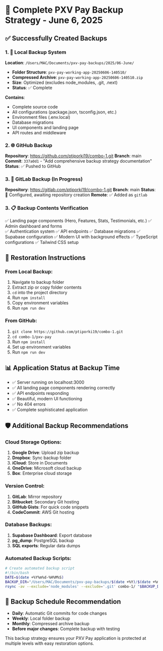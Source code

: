 # 🔐 Complete PXV Pay Backup Strategy - June 6, 2025

## ✅ Successfully Created Backups

### 1. 📁 Local Backup System
**Location**: `/Users/MAC/Documents/pxv-pay-backups/2025/06-June/`

- **Folder Structure**: `pxv-pay-working-app-20250606-140510/`
- **Compressed Archive**: `pxv-pay-working-app-20250606-140510.zip`
- **Size**: Optimized (excludes node_modules, .git, .next)
- **Status**: ✅ Complete

**Contains**:
- Complete source code
- All configurations (package.json, tsconfig.json, etc.)
- Environment files (.env.local)
- Database migrations
- UI components and landing page
- API routes and middleware

### 2. 🌐 GitHub Backup
**Repository**: https://github.com/ptiporki19/combo-1.git
**Branch**: main
**Commit**: `337a0d1` - "Add comprehensive backup strategy documentation"
**Status**: ✅ Pushed to GitHub

### 3. 🦊 GitLab Backup (In Progress)
**Repository**: https://gitlab.com/ptiporki19/combo-1.git
**Branch**: main
**Status**: 🔄 Configured, awaiting repository creation
**Remote**: ✅ Added as `gitlab`

### 3. 📋 Backup Contents Verification
✅ Landing page components (Hero, Features, Stats, Testimonials, etc.)
✅ Admin dashboard and forms  
✅ Authentication system
✅ API endpoints
✅ Database migrations
✅ Supabase configuration
✅ Modern UI with background effects
✅ TypeScript configurations
✅ Tailwind CSS setup

## 🚀 Restoration Instructions

### From Local Backup:
1. Navigate to backup folder
2. Extract zip or copy folder contents
3. `cd` into the project directory
4. Run `npm install`
5. Copy environment variables
6. Run `npm run dev`

### From GitHub:
1. `git clone https://github.com/ptiporki19/combo-1.git`
2. `cd combo-1/pxv-pay`
3. Run `npm install`
4. Set up environment variables
5. Run `npm run dev`

## 📊 Application Status at Backup Time
- ✅ Server running on localhost:3000
- ✅ All landing page components rendering correctly
- ✅ API endpoints responding
- ✅ Beautiful, modern UI functioning
- ✅ No 404 errors
- ✅ Complete sophisticated application

## 🛡️ Additional Backup Recommendations

### Cloud Storage Options:
1. **Google Drive**: Upload zip backup
2. **Dropbox**: Sync backup folder
3. **iCloud**: Store in Documents
4. **OneDrive**: Microsoft cloud backup
5. **Box**: Enterprise cloud storage

### Version Control:
1. **GitLab**: Mirror repository
2. **Bitbucket**: Secondary Git hosting
3. **GitHub Gists**: For quick code snippets
4. **CodeCommit**: AWS Git hosting

### Database Backups:
1. **Supabase Dashboard**: Export database
2. **pg_dump**: PostgreSQL backup
3. **SQL exports**: Regular data dumps

### Automated Backup Scripts:
```bash
# Create automated backup script
#!/bin/bash
DATE=$(date +%Y%m%d-%H%M%S)
BACKUP_DIR="/Users/MAC/Documents/pxv-pay-backups/$(date +%Y)/$(date +%m-%B)"
rsync -av --exclude='node_modules' --exclude='.git' combo-1/ "$BACKUP_DIR/backup-$DATE/"
```

## 🔄 Backup Schedule Recommendation
- **Daily**: Automatic Git commits for code changes
- **Weekly**: Local folder backup
- **Monthly**: Compressed archive backup
- **Before major changes**: Complete backup with testing

This backup strategy ensures your PXV Pay application is protected at multiple levels with easy restoration options. 
